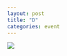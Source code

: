```yaml
---
layout: post
title: "D"
categories: event
---
```

![](https://pics.livejournal.com/quillcraft/pic/000td240)
